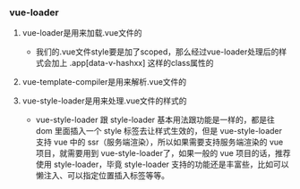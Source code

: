### vue-loader
  1. vue-loader是用来加载.vue文件的
      * 我们的.vue文件style要是加了scoped，那么经过vue-loader处理后的样式会加上 .app[data-v-hashxx] 这样的class属性的

  2. vue-template-compiler是用来解析.vue文件的
  
  3. vue-style-loader是用来处理.vue文件的样式的
      * vue-style-loader 跟 style-loader 基本用法跟功能是一样的，都是往 dom 里面插入一个 style 标签去让样式生效的，但是 vue-style-loader 支持 vue 中的 ssr（服务端渲染），所以如果需要支持服务端渲染的 vue 项目，就需要用到 vue-style-loader了，如果一般的 vue 项目的话，推荐使用 style-loader，毕竟 style-loader 支持的功能还是丰富些，比如可以懒注入、可以指定位置插入标签等等。
    <!-- 原文链接：https://blog.csdn.net/vv_bug/article/details/109260358 -->